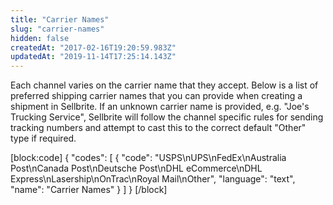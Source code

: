 ```yaml
---
title: "Carrier Names"
slug: "carrier-names"
hidden: false
createdAt: "2017-02-16T19:20:59.983Z"
updatedAt: "2019-11-14T17:25:14.143Z"
---
```

Each channel varies on the carrier name that they accept.  Below is a list of preferred shipping carrier names that you can provide when creating a shipment in Sellbrite.  If an unknown carrier name is provided, e.g. "Joe's Trucking Service", Sellbrite will follow the channel specific rules for sending tracking numbers and attempt to cast this to the correct default "Other" type if required.

[block:code]
{
  "codes": [
    {
      "code": "USPS\nUPS\nFedEx\nAustralia Post\nCanada Post\nDeutsche Post\nDHL eCommerce\nDHL Express\nLasership\nOnTrac\nRoyal Mail\nOther",
      "language": "text",
      "name": "Carrier Names"
    }
  ]
}
[/block]
